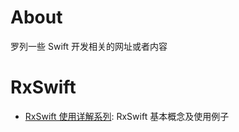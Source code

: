 
# About

罗列一些 Swift 开发相关的网址或者内容

# RxSwift

- [RxSwift 使用详解系列](https://www.jianshu.com/p/f61a5a988590): RxSwift 基本概念及使用例子